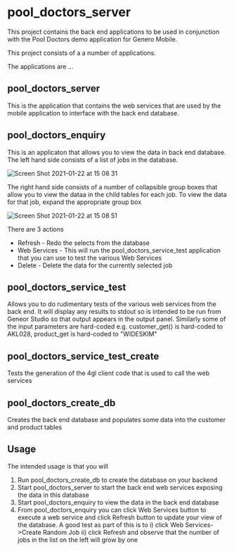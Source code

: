 # pool_doctors_server
This project contains the back end applications to be used in conjunction with the Pool Doctors demo application for Genero Mobile.

This project consists of a a number of applications.

The applications are ...

## pool_doctors_server

This is the application that contains the web services that are used by the mobile application to interface with the back end database.

## pool_doctors_enquiry

This is an applicaton that allows you to view the data in back end database.  The left hand side consists of a list of jobs in the database.  

![Screen Shot 2021-01-22 at 15 08 31](https://user-images.githubusercontent.com/13615993/105436305-deb95c80-5cc3-11eb-97af-022202b7b82e.png)

The right hand side consists of a number of collapsible group boxes that allow you to view the dataa in the child tables for each job.  To view the data for that job, expand the appropriate group box

![Screen Shot 2021-01-22 at 15 08 51](https://user-images.githubusercontent.com/13615993/105436316-e24ce380-5cc3-11eb-8ded-b68dbdadae7a.png)

There are 3 actions

* Refresh - Redo the selects from the database
* Web Services - This will run the pool_doctors_service_test application that you can use to test the various Web Services
* Delete - Delete the data for the currently selected job

## pool_doctors_service_test

Allows you to do rudimentary tests of the various web services from the back end.  It will display any results to stdout so is intended to be run from Geneor Studio so that output appears in the output panel.  Similarly some of the input parameters are hard-coded e.g. customer_get() is hard-coded to AKL028, product_get is hard-coded to "WIDESKIM"

## pool_doctors_service_test_create

Tests the generation of the 4gl client code that is used to call the web services

## pool_doctors_create_db

Creates the back end database and populates some data into the customer and product tables

## Usage

The intended usage is that you will 

1. Run pool_doctors_create_db to create the database on your backend
2. Start pool_doctors_server to start the back end web services exposing the data in this database
3. Start pool_doctors_enquiry to view the data in the back end database
4. From pool_doctors_enquiry you can click Web Services button to execute a web service and click Refresh button to update your view of the database.  A good test as part of this is to i) click Web Services->Create Random Job ii) click Refresh and observe that the number of jobs in the list on the left will grow by one





